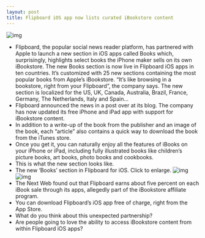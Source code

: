 ```yaml
---
layout: post
title: Flipboard iOS app now lists curated iBookstore content
---
```

![img](http://media.idownloadblog.com/wp-content/uploads/2012/11/Flipboard-iBookstore-teaser.jpg)
* Flipboard, the popular social news reader platform, has partnered with Apple to launch a new section in iOS apps called Books which, surprisingly, highlights select books the iPhone maker sells on its own iBookstore. The new Books section is now live in Flipboard iOS apps in ten countries. It’s customized with 25 new sections containing the most popular books from Apple’s iBookstore. “It’s like browsing in a bookstore, right from your Flipboard”, the company says. The new section is localized for the US, UK, Canada, Australia, Brazil, France, Germany, The Netherlands, Italy and Spain…
* Flipboard announced the news in a post over at its blog. The company has now updated its free iPhone and iPad app with support for iBookstore content.
* In addition to a write-up of the book from the publisher and an image of the book, each “article” also contains a quick way to download the book from the iTunes store.
* Once you get it, you can naturally enjoy all the features of iBooks on your iPhone or iPad, including fully illustrated books like children’s picture books, art books, photo books and cookbooks.
* This is what the new section looks like.
* The new ‘Books’ section in Flipboard for iOS. Click to enlarge.
![img](http://media.idownloadblog.com/wp-content/uploads/2012/11/Flipboard-iBooks-screenshot-001.jpg)
![img](http://media.idownloadblog.com/wp-content/uploads/2012/11/Flipboard-iBooks-screenshot-002.jpg)
* The Next Web found out that Flipboard earns about five percent on each iBook sale through its apps, allegedly part of the iBookstore affiliate program.
* You can download Flipboard’s iOS app free of charge, right from the App Store.
* What do you think about this unexpected partnership?
* Are people going to love the ability to access iBookstore content from within Flipboard iOS apps?

